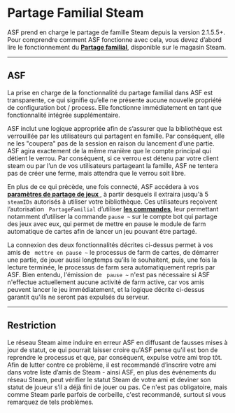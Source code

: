 # Partage Familial Steam

ASF prend en charge le partage de famille Steam depuis la version 2.1.5.5+. Pour comprendre comment ASF fonctionne avec cela, vous devez d’abord lire le fonctionnement du **[Partage familial](https://store.steampowered.com/promotion/familysharing)**, disponible sur le magasin Steam.

* * *

## ASF

La prise en charge de la fonctionnalité du partage familial dans ASF est transparente, ce qui signifie qu’elle ne présente aucune nouvelle propriété de configuration bot / process. Elle fonctionne immédiatement en tant que fonctionnalité intégrée supplémentaire.

ASF inclut une logique appropriée afin de s’assurer que la bibliothèque est verrouillée par les utilisateurs qui partagent en famille. Par conséquent, elle ne les "coupera" pas de la session en raison du lancement d’une partie. ASF agira exactement de la même manière que le compte principal qui détient le verrou. Par conséquent, si ce verrou est détenu par votre client steam ou par l’un de vos utilisateurs partageant la famille, ASF ne tentera pas de créer une ferme, mais attendra que le verrou soit libre.

En plus de ce qui précède, une fois connecté, ASF accédera à vos **[ paramètres de partage de jeux ](https://store.steampowered.com/account/managedevices)**, à partir desquels il extraira jusqu'à 5 ` steamIDs ` autorisés à utiliser votre bibliothèque. Ces utilisateurs reçoivent l’autorisation ` PartageFamilial` d’utiliser **[les commandes](https://github.com/JustArchiNET/ArchiSteamFarm/wiki/Commands)**, leur permettant notamment d’utiliser la commande ` pause ~ ` sur le compte bot qui partage des jeux avec eux, qui permet de mettre en pause le module de farm automatique de cartes afin de lancer un jeu pouvant être partagé.

La connexion des deux fonctionnalités décrites ci-dessus permet à vos amis de ` mettre en pause ~` le processus de farm de cartes, de démarrer une partie, de jouer aussi longtemps qu’ils le souhaitent, puis, une fois la lecture terminée, le processus de farm sera automatiquement repris par ASF. Bien entendu, l'émission de ` pause ~` n'est pas nécessaire si ASF n'effectue actuellement aucune activité de farm active, car vos amis peuvent lancer le jeu immédiatement, et la logique décrite ci-dessus garantit qu'ils ne seront pas expulsés du serveur.

* * *

## Restriction

Le réseau Steam aime induire en erreur ASF en diffusant de fausses mises à jour de statut, ce qui pourrait laisser croire qu'ASF pense qu'il est bon de reprendre le processus et que, par conséquent, expulse votre ami trop tôt. Afin de lutter contre ce problème, il est recommandé d’inscrire votre ami dans votre liste d’amis de Steam - ainsi ASF, en plus des événements du réseau Steam, peut vérifier le statut Steam de votre ami et deviner son statut de joueur s’il a déjà fini de jouer ou pas. Ce n'est pas obligatoire, mais comme Steam parle parfois de corbeille, c'est recommandé, surtout si vous remarquez de tels problèmes.